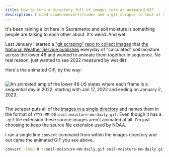 ```yaml
---
title: How to turn a directory full of images into an animated GIF
description: I used <code>convert</code> and a git scraper to look at 2022's soil moisture 
---
```


It's been raining a lot here in Sacramento and soil moisture is something people are talking to each other about. It's weird. And wet.

Last January I started a ["git scraping"](https://simonwillison.net/2020/Oct/9/git-scraping/) [repo to collect images](https://github.com/jeremiak/noaa-cpc-map-scraper) that [the National Weather Service publishes](https://www.cpc.ncep.noaa.gov/products/Soilmst_Monitoring/US/Soilmst/Soilmst.shtml#) everyday of "calculated" soil moisture across the lower 48 and wanted to animate them together in sequence. No real reason, just wanted to see 2022 measured by wet dirt.

Here's the animated GIF, by the way:

<div style="display: flex; justify-content: center;">

![An animated amp of the lower 48 US states where each frame is a sequential day in 2022, starting with Jan 17, 2022 and ending on January 2, 2023.](/img/year-in-soil-moisture/soil-moisture-mm-daily.gif)

</div>

The scraper puts all of the [images in a single directory](https://github.com/jeremiak/noaa-cpc-map-scraper/tree/main/images) and names them in the format of `YYYY-MM-DD-soil-moisture-mm-daily.gif`. Even though it has a `.gif` file extension these source images aren't animated at all. I'm just choosing to keep the source file extension used by NOAA.

I ran a single line `convert` command from within the images directory and out came the animated GIF you see above.

```sh
convert -loop 0 *-soil-moisture-mm-daily.gif soil-moisture-mm-daily.gif
```